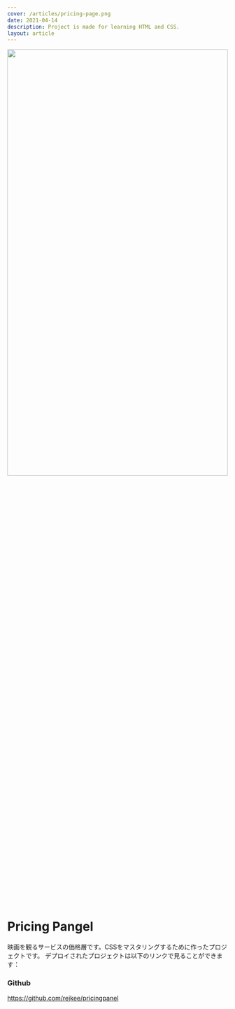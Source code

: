 ```yaml
---
cover: /articles/pricing-page.png
date: 2021-04-14
description: Project is made for learning HTML and CSS.
layout: article
---
```


<img src="https://res.cloudinary.com/depof5k63/image/upload/v1622960033/Untitled_design_1_efahhq.png" width="100%" height="50%">

# Pricing Pangel

映画を観るサービスの価格層です。CSSをマスタリングするために作ったプロジェクトです。 デプロイされたプロジェクトは以下のリンクで見ることができます：

### Github
https://github.com/rejkee/pricingpanel
